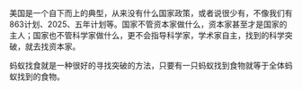 美国是一个自下而上的典型，从来没有什么国家政策，或者说很少有，不像我们有863计划、2025、五年计划等。国家不管资本家做什么，资本家甚至才是国家的主人；国家也不管科学家做什么，更不会指导科学家，学术家自主，找到的科学突破，就去找资本家。

蚂蚁找食就是一种很好的寻找突破的方法，只要有一只蚂蚁找到食物就等于全体蚂蚁找到的食物。



